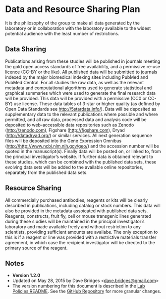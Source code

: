 Data and Resource Sharing Plan
==============================

It is the philosophy of the group to make all data generated by the
laboratory or in collaboration with the laboratory available to the
widest potential audience with the least number of restrictions.

Data Sharing
------------

Publications arising from these studies will be published in journals
meeting the gold open access standards of free availability, and a
permissive re-use licence (CC-BY or the like). All published data will
be submitted to journals indexed by the major biomedical indexing sites
including PubMed and PubMed Central. For all studies the raw data, as
well as the relevant metadata and computational algorithms used to
generate statistical and graphical summaries which were used to generate
the final research data will be provided. This data will be provided
with a permissive (CC0 or CC-BY) use license. These data tables of
3-star or higher quality (as defined by Open Data Standards see
<http://5stardata.info/>). Data will be deposited as supplementary data
to the relevant publications where possible and where permitted, and all
raw data, processed data and analysis code will be deposited to
web-accessible data repositories such as Zenodo (<http://zenodo.com>),
Figshare (<http://figshare.com>), Dryad (<http://datadryad.org/>) or
similar services. All next generation sequence files will be deposited
into the Gene Expression Omnibus
(<http://http://www.ncbi.nlm.nih.gov/geo/>) and the accession number
will be quoted in the manuscript(s). Finally data will be posted on, or
linked to, from the principal investigator’s website. If further data is
obtained relevant to these studies, which can be combined with the
published data sets, these evolving data sets will be added to the
available online repositories, separately from the published data sets.

Resource Sharing
----------------

All commercially purchased antibodies, reagents or kits will be clearly
described in publications, including catalog or stock numbers. This data
will also be provided in the metadata assoicated with published data
sets. Reagents, constructs, fruit fly, cell or mouse transgenic lines
generated during these s udies will be maintained in the principal
investigator’s laboratory and made available freely and without
restriction to any scientists, providing sufficient amounts are
availabe. The only exception to this is if a reagent or line was
provided with a restrictive materials transfer agreement, in which case
the recipient investigator will be directed to the primary source of the
reagent.

Notes
-----

* **Version 1.2.0**
* Updated on May 28, 2015 by Dave Bridges <<dave.bridges@gmail.com>>
* The version numbering for this document is described in the [Lab
    Policies README](https://github.com/BridgesLab/Lab-Documents/blob/master/Lab%20Policies/README.rst).
    See the [GitHub Repository](https://github.com/BridgesLab/Lab-Documents/blob/master/Lab%20Policies/data-resource-sharing.rst)
    for more granular changes.


